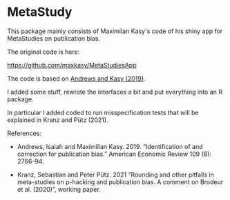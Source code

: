 # MetaStudy

This package mainly consists of Maximilan Kasy's code
of his shiny app for MetaStudies
on publication bias.

The original code is here: 

https://github.com/maxkasy/MetaStudiesApp

The code is based on [Andrews and Kasy (2019)](https://www.aeaweb.org/articles?id=10.1257/aer.20180310).


I added some stuff, rewrote the interfaces a bit and
put everything into an R package.

In particular I added coded to run misspecification tests 
that will be explained in Kranz and Pütz (2021).

References:

- Andrews, Isaiah and Maximilian Kasy. 2019. “Identification of and correction for publication bias.” American Economic Review 109 (8): 2766-94.

- Kranz, Sebastian and Peter Pütz. 2021 “Rounding and other pitfalls in meta-studies on p-hacking and publication bias. A comment on Brodeur et al. (2020)”, working paper.
